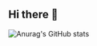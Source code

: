 ## Hi there 👋
![Anurag's GitHub stats](https://github-readme-stats.vercel.app/api?username=FilippoQuattrocchi&show_icons=true)
<!--
**FilippoQuattrocchi/FilippoQuattrocchi** is a ✨ _special_ ✨ repository because its `README.md` (this file) appears on your GitHub profile.

Here are some ideas to get you started:

- 🔭 I’m currently working on ...
- 🌱 I’m currently learning ...
- 👯 I’m looking to collaborate on ...
- 🤔 I’m looking for help with ...
- 💬 Ask me about ...
- 📫 How to reach me: ...
- 😄 Pronouns: ...
- ⚡ Fun fact: ...
-->
